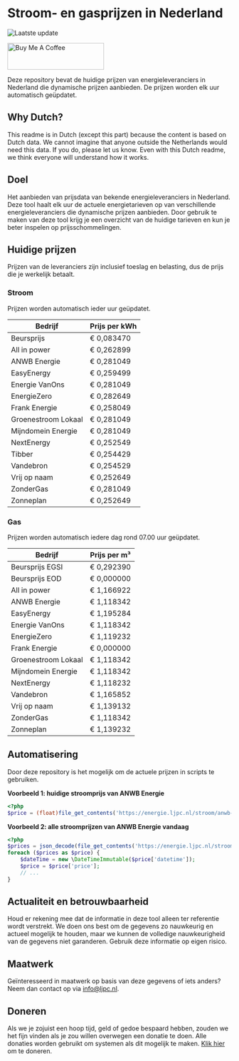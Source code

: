 # Stroom- en gasprijzen in Nederland

![Laatste update](https://img.shields.io/badge/laatste%20update-2024--05--06%2003%3A00%20CET-brightgreen)

<a href="https://www.buymeacoffee.com/Lars-" target="_blank"><img src="https://cdn.buymeacoffee.com/buttons/v2/default-orange.png" alt="Buy Me A Coffee" height="60" style="height: 60px !important;width: 217px !important;" ></a>

Deze repository bevat de huidige prijzen van energieleveranciers in Nederland die dynamische prijzen aanbieden. De prijzen worden elk uur automatisch geüpdatet.

## Why Dutch?

This readme is in Dutch (except this part) because the content is based on Dutch data. We cannot imagine that anyone outside the Netherlands would need this data. If you do, please let us know. Even with this Dutch readme, we think
everyone will understand how it works.

## Doel

Het aanbieden van prijsdata van bekende energieleveranciers in Nederland. Deze tool haalt elk uur de actuele energietarieven op van verschillende energieleveranciers die dynamische prijzen aanbieden. Door gebruik te maken van deze tool
krijg je een overzicht van de huidige tarieven en kun je beter inspelen op prijsschommelingen.

## Huidige prijzen

Prijzen van de leveranciers zijn inclusief toeslag en belasting, dus de prijs die je werkelijk betaalt.

### Stroom

Prijzen worden automatisch ieder uur geüpdatet.

 Bedrijf | Prijs per kWh 
---------|---------------
Beursprijs | € 0,083470
All in power | € 0,262899
ANWB Energie | € 0,281049
EasyEnergy | € 0,259499
Energie VanOns | € 0,281049
EnergieZero | € 0,282649
Frank Energie | € 0,258049
Groenestroom Lokaal | € 0,281049
Mijndomein Energie | € 0,281049
NextEnergy | € 0,252549
Tibber | € 0,254429
Vandebron | € 0,254529
Vrij op naam | € 0,252649
ZonderGas | € 0,281049
Zonneplan | € 0,252649


### Gas

Prijzen worden automatisch iedere dag rond 07.00 uur geüpdatet.

 Bedrijf | Prijs per m³ 
---------|--------------
Beursprijs EGSI | € 0,292390
Beursprijs EOD | € 0,000000
All in power | € 1,166922
ANWB Energie | € 1,118342
EasyEnergy | € 1,195284
Energie VanOns | € 1,118342
EnergieZero | € 1,119232
Frank Energie | € 0,000000
Groenestroom Lokaal | € 1,118342
Mijndomein Energie | € 1,118342
NextEnergy | € 1,118232
Vandebron | € 1,165852
Vrij op naam | € 1,139132
ZonderGas | € 1,118342
Zonneplan | € 1,139232


## Automatisering

Door deze repository is het mogelijk om de actuele prijzen in scripts te gebruiken.

**Voorbeeld 1: huidige stroomprijs van ANWB Energie**

```php
<?php
$price = (float)file_get_contents('https://energie.ljpc.nl/stroom/anwb-energie-nu.txt');

```

**Voorbeeld 2: alle stroomprijzen van ANWB Energie vandaag**

```php
<?php
$prices = json_decode(file_get_contents('https://energie.ljpc.nl/stroom/all-in-power-vandaag.json'),true);
foreach ($prices as $price) {
    $dateTime = new \DateTimeImmutable($price['datetime']);
    $price = $price['price'];
    // ...
}
```

## Actualiteit en betrouwbaarheid

Houd er rekening mee dat de informatie in deze tool alleen ter referentie wordt verstrekt. We doen ons best om de gegevens zo nauwkeurig en actueel mogelijk te houden, maar we kunnen de volledige nauwkeurigheid van de gegevens niet
garanderen. Gebruik deze informatie op eigen risico.

## Maatwerk

Geïnteresseerd in maatwerk op basis van deze gegevens of iets anders? Neem dan contact op
via [info@ljpc.nl](mailto:info@ljpc.nl?subject=Energie%20prijzen).

## Doneren

Als we je zojuist een hoop tijd, geld of gedoe bespaard hebben, zouden we het fijn vinden als je zou willen overwegen een
donatie te doen. Alle donaties worden gebruikt om systemen als dit mogelijk te
maken. [Klik hier](https://www.buymeacoffee.com/Lars-) om te doneren.
